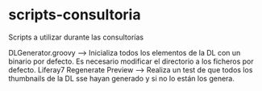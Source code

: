 scripts-consultoria
===================

Scripts a utilizar durante las consultorías

DLGenerator.groovy --> Inicializa todos los elementos de la DL con un binario por defecto. Es necesario modificar el directorio a los ficheros por defecto.
Liferay7 Regenerate Preview --> Realiza un test de que todos los thumbnails de la DL sse hayan generado y si no lo están los genera.
